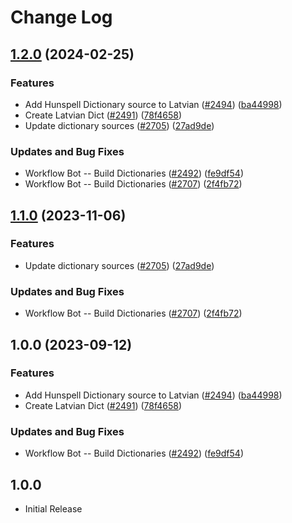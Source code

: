 # Change Log

## [1.2.0](https://github.com/fobo66/cspell-dicts/compare/@cspell/dict-lv-v1.1.0...@cspell/dict-lv@1.2.0) (2024-02-25)


### Features

* Add Hunspell Dictionary source to Latvian ([#2494](https://github.com/fobo66/cspell-dicts/issues/2494)) ([ba44998](https://github.com/fobo66/cspell-dicts/commit/ba44998c3a295a96faa58ddfaefa20aa28daa246))
* Create Latvian Dict ([#2491](https://github.com/fobo66/cspell-dicts/issues/2491)) ([78f4658](https://github.com/fobo66/cspell-dicts/commit/78f4658014619fda4f71897a1a7604ebd5039474))
* Update dictionary sources ([#2705](https://github.com/fobo66/cspell-dicts/issues/2705)) ([27ad9de](https://github.com/fobo66/cspell-dicts/commit/27ad9de120fc71bc1b9a2aacc4407c423aeee2fd))


### Updates and Bug Fixes

* Workflow Bot -- Build Dictionaries ([#2492](https://github.com/fobo66/cspell-dicts/issues/2492)) ([fe9df54](https://github.com/fobo66/cspell-dicts/commit/fe9df5449e89b1f4b26d322508c60d47e5ae9868))
* Workflow Bot -- Build Dictionaries ([#2707](https://github.com/fobo66/cspell-dicts/issues/2707)) ([2f4fb72](https://github.com/fobo66/cspell-dicts/commit/2f4fb72ad0b370c78bdbc19f38ee6a452e767010))

## [1.1.0](https://github.com/streetsidesoftware/cspell-dicts/compare/@cspell/dict-lv@1.0.0...@cspell/dict-lv@1.1.0) (2023-11-06)


### Features

* Update dictionary sources ([#2705](https://github.com/streetsidesoftware/cspell-dicts/issues/2705)) ([27ad9de](https://github.com/streetsidesoftware/cspell-dicts/commit/27ad9de120fc71bc1b9a2aacc4407c423aeee2fd))


### Updates and Bug Fixes

* Workflow Bot -- Build Dictionaries ([#2707](https://github.com/streetsidesoftware/cspell-dicts/issues/2707)) ([2f4fb72](https://github.com/streetsidesoftware/cspell-dicts/commit/2f4fb72ad0b370c78bdbc19f38ee6a452e767010))

## 1.0.0 (2023-09-12)


### Features

* Add Hunspell Dictionary source to Latvian ([#2494](https://github.com/streetsidesoftware/cspell-dicts/issues/2494)) ([ba44998](https://github.com/streetsidesoftware/cspell-dicts/commit/ba44998c3a295a96faa58ddfaefa20aa28daa246))
* Create Latvian Dict ([#2491](https://github.com/streetsidesoftware/cspell-dicts/issues/2491)) ([78f4658](https://github.com/streetsidesoftware/cspell-dicts/commit/78f4658014619fda4f71897a1a7604ebd5039474))


### Updates and Bug Fixes

* Workflow Bot -- Build Dictionaries ([#2492](https://github.com/streetsidesoftware/cspell-dicts/issues/2492)) ([fe9df54](https://github.com/streetsidesoftware/cspell-dicts/commit/fe9df5449e89b1f4b26d322508c60d47e5ae9868))

## 1.0.0

- Initial Release
